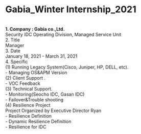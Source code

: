 # Gabia_Winter Internship_2021
<br>
<strong>1. Company : Gabia co.,Ltd.</strong>
<br>Security IDC Operating Division, Managed Service Unit
<br>
2. Title
<br>Manager
<br>
3. Date
<br>January 18, 2021 - March 31, 2021
<br>
4. Specific
<br>
(1) Running Legacy System(Cisco, Juniper, HP, DELL, etc).
<br>- Managing OS&APM Version
<br>(2) Client Support .
<br>- VOC Feedback
<br>(3) Technical Support.
<br>- Monitoring(Seocho IDC, Gasan IDC)
<br>- Failover&Trouble shooting
<br>(4) Resilience Project
<br>Project Organized by Executive Director Ryan
<br>- Resilience Definition
<br>- Dynamic Resilience Definition
<br>- Resilience for IDC


